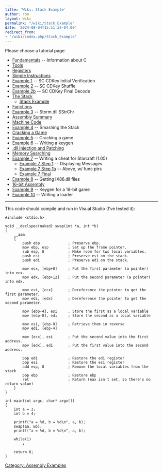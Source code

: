 ```yaml
---
title: 'Wiki: Stack Example'
author: ron
layout: wiki
permalink: "/wiki/Stack_Example"
date: '2024-08-04T15:51:38-04:00'
redirect_from:
- "/wiki/index.php/Stack_Example"
---
```


Please choose a tutorial page:

-   [Fundamentals](Fundamentals "wikilink") \-- Information about C
-   [Tools](Tools "wikilink")
-   [Registers](Registers "wikilink")
-   [Simple Instructions](Simple_Instructions "wikilink")
-   [Example 1](Example_1 "wikilink") \-- SC CDKey Initial Verification
-   [Example 2](Example_2 "wikilink") \-- SC CDKey Shuffle
-   [Example 2b](Example_2b "wikilink") \-- SC CDKey Final Decode
-   [The Stack](The_Stack "wikilink")
    -   [Stack Example](Stack_Example "wikilink")
-   [Functions](Functions "wikilink")
-   [Example 3](Example_3 "wikilink") \-- Storm.dll SStrChr
-   [Assembly Summary](Assembly_Summary "wikilink")
-   [Machine Code](Machine_Code "wikilink")
-   [Example 4](Example_4 "wikilink") \-- Smashing the Stack
-   [Cracking a Game](Cracking_a_Game "wikilink")
-   [Example 5](Example_5 "wikilink") \-- Cracking a game
-   [Example 6](Example_6 "wikilink") \-- Writing a keygen
-   [.dll Injection and Patching](.dll_Injection_and_Patching "wikilink")
-   [Memory Searching](Memory_Searching "wikilink")
-   [Example 7](Example_7 "wikilink") \-- Writing a cheat for Starcraft (1.05)
    -   [Example 7 Step 1](Example_7_Step_1 "wikilink") \-- Displaying Messages
    -   [Example 7 Step 1b](Example_7_Step_1b "wikilink") \-- Above, w/ func ptrs
    -   [Example 7 Final](Example_7_Final "wikilink")
-   [Example 8](Example_8 "wikilink") \-- Getting IX86.dll files
-   [16-bit Assembly](16-bit_Assembly "wikilink")
-   [Example 9](Example_9 "wikilink") \-- Keygen for a 16-bit game
-   [Example 10](Example_10 "wikilink") \-- Writing a loader

---


This code should compile and run in Visual Studio (I\'ve tested it):

    #include <stdio.h>

    void __declspec(naked) swap(int *a, int *b)
    {
        __asm
        {
            push ebp             ; Preserve ebp.
            mov ebp, esp         ; Set up the frame pointer.
            sub esp, 8           ; Make room for two local variables.
            push esi             ; Preserve esi on the stack.
            push edi             ; Preserve edi on the stack.

            mov ecx, [ebp+8]     ; Put the first parameter (a pointer) into ecx.
            mov edx, [ebp+12]    ; Put the second parameter (a pointer) into edx.

            mov esi, [ecx]       ; Dereference the pointer to get the first parameter.
            mov edi, [edx]       ; Dereference the pointer to get the second parameter.

            mov [ebp-4], esi     ; Store the first as a local variable
            mov [ebp-8], edi     ; Store the second as a local variable
            
            mov esi, [ebp-8]     ; Retrieve them in reverse
            mov edi, [ebp-4]

            mov [ecx], esi       ; Put the second value into the first address.
            mov [edx], edi       ; Put the first value into the second address.
            
            pop edi              ; Restore the edi register
            pop esi              ; Restore the esi register
            add esp, 8           ; Remove the local variables from the stack
            pop ebp              ; Restore ebp
            ret                  ; Return (eax isn't set, so there's no return value)
        }
    }

    int main(int argc, char* argv[])
    {
        int a = 3; 
        int b = 4;

        printf("a = %d, b = %d\n", a, b);
        swap(&a, &b);
        printf("a = %d, b = %d\n", a, b);

        while(1)
            ;

        return 0;
    }

[Category: Assembly Examples](Category:_Assembly_Examples "wikilink")
